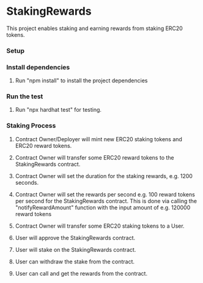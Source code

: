 # StakingRewards

This project enables staking and earning rewards from staking ERC20 tokens.

### Setup
### Install dependencies
1. Run "npm install" to install the project dependencies

### Run the test
1. Run "npx hardhat test" for testing. 


### Staking Process
1. Contract Owner/Deployer will mint new ERC20 staking tokens and ERC20 reward tokens.

2. Contract Owner will transfer some ERC20 reward tokens to the StakingRewards contract.

3. Contract Owner will set the duration for the staking rewards, e.g. 1200 seconds.

4. Contract Owner will set the rewards per second e.g. 100 reward tokens per second for the StakingRewards contract. This is done via calling the "notifyRewardAmount" function with the input amount of e.g. 120000 reward tokens

5. Contract Owner will transfer some ERC20 staking tokens to a User.

6. User will approve the StakingRewards contract.

7. User will stake on the StakingRewards contract.

8. User can withdraw the stake from the contract.

9. User can call and get the rewards from the contract.